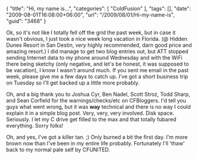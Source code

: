 {
	"title": "Hi, my name is...",
	"categories": [
		"ColdFusion"
	],
	"tags": [],
	"date": "2009-08-01T16:08:00+06:00",
	"url": "/2009/08/01/Hi-my-name-is",
	"guid": "3468"
}

Ok, so it's not like I totally fell off the grid the past week, but in case it wasn't obvious, I just took a nice week long vacation in Florida. (@ Hidden Dunes Resort in San Destin, <i>very</i> highly recommended, darn good price and amazing resort.) I did manage to get two blog entries out, but ATT stopped sending Internet data to my phone around Wednesday and with the WiFi there being sketchy (only negative, and let's be honest, it was supposed to be vacation), I know I wasn't around much. If you sent me email in the past week, please give me a few days to catch up. I've got a short business trip on Tuesday so I'll get backed up a little more probably. 

Oh, and a big thank you to Joshua Cyr, Ben Nadel, Scott Stroz, Todd Sharp, and Sean Corfield for the warnings/checks/etc on CFBloggers. I'd tell you guys what went wrong, but it was <b>way</b> technical and there is no way I could explain it in a simple blog post. Very, very, very involved. Disk space. Seriously. I let my C drive get filled to the max and that totally fubared everything. Sorry folks!

Oh, and yes, I've got a killer tan. ;) Only burned a bit the first day. I'm more brown now than I've been in my entire life probably. Fortunately I'll 'thaw' back to my normal pale self by CFUNITED.